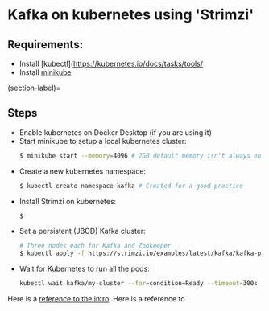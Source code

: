 # Kafka on kubernetes using 'Strimzi'

## Requirements:
- Install [kubectl](https://kubernetes.io/docs/tasks/tools/
- Install [minikube](https://minikube.sigs.k8s.io/docs/start/)

(section-label)=
## Steps
- Enable kubernetes on Docker Desktop (if you are using it)
- Start minikube to setup a local kubernetes cluster:
    ```sh
    $ minikube start --memory=4096 # 2GB default memory isn't always enough
    ```
- Create a new kubernetes namespace:
    ```sh
    $ kubectl create namespace kafka # Created for a good practice
    ```
- Install Strimzi on kubernetes:
    ```sh
    $   
    ```
- Set a persistent (JBOD) Kafka cluster:
    ```sh
    # Three nodes each for Kafka and Zookeeper  
    $ kubectl apply -f https://strimzi.io/examples/latest/kafka/kafka-persistent.yaml -n kafka
    ```
- Wait for Kubernetes to run all the pods:
    ```sh
    kubectl wait kafka/my-cluster --for=condition=Ready --timeout=300s -n kafka
    ```

Here is a [reference to the intro](intro.md). Here is a reference to [](section-label).